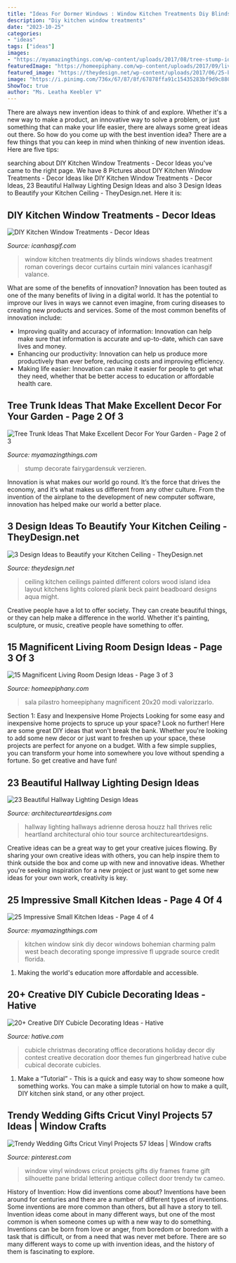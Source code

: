 ```yaml
---
title: "Ideas For Dormer Windows : Window Kitchen Treatments Diy Blinds Windows Shades Treatment Roman Coverings Decor Curtains Curtain Mini Valances Icanhasgif Valance"
description: "Diy kitchen window treatments"
date: "2023-10-25"
categories:
- "ideas"
tags: ["ideas"]
images:
- "https://myamazingthings.com/wp-content/uploads/2017/08/tree-stump-ideas-8-920x1297.jpg"
featuredImage: "https://homeepiphany.com/wp-content/uploads/2017/09/living-rooms_412.jpg"
featured_image: "https://theydesign.net/wp-content/uploads/2017/06/25-best-ideas-about-kitchen-ceilings-on-pinterest-kitchen-regarding-kitchen-ceiling-3-design-ideas-to-beautify-your-kitchen-ceiling.jpg"
image: "https://i.pinimg.com/736x/67/87/8f/67878ffa91c15435283bf9d9c8808333.jpg"
ShowToc: true
author: "Ms. Leatha Keebler V"
---
```



There are always new invention ideas to think of and explore. Whether it's a new way to make a product, an innovative way to solve a problem, or just something that can make your life easier, there are always some great ideas out there. So how do you come up with the best invention idea? There are a few things that you can keep in mind when thinking of new invention ideas. Here are five tips: 

	

		
searching about DIY Kitchen Window Treatments - Decor Ideas you've came to the right page. We have 8 Pictures about DIY Kitchen Window Treatments - Decor Ideas like DIY Kitchen Window Treatments - Decor Ideas, 23 Beautiful Hallway Lighting Design Ideas and also 3 Design Ideas to Beautify your Kitchen Ceiling - TheyDesign.net. Here it is:
		
    
## DIY Kitchen Window Treatments - Decor Ideas

<img loading=lazy src="https://www.icanhasgif.com/wp-content/uploads/2015/02/DIY-Kitchen-Window-Treatments-680x1024.jpg" onerror="this.onerror=null;this.src='https://tse3.mm.bing.net/th?id=OIP.NahruTNZXBkE5ACtfT2A6AHaLJ&amp;pid=15.1';" alt="DIY Kitchen Window Treatments - Decor Ideas">

_Source: icanhasgif.com_

>window kitchen treatments diy blinds windows shades treatment roman coverings decor curtains curtain mini valances icanhasgif valance. 

	

What are some of the benefits of innovation?
Innovation has been touted as one of the many benefits of living in a digital world. It has the potential to improve our lives in ways we cannot even imagine, from curing diseases to creating new products and services. Some of the most common benefits of innovation include: 
- Improving quality and accuracy of information: Innovation can help make sure that information is accurate and up-to-date, which can save lives and money. 
- Enhancing our productivity: Innovation can help us produce more productively than ever before, reducing costs and improving efficiency. 
- Making life easier: Innovation can make it easier for people to get what they need, whether that be better access to education or affordable health care.

    
## Tree Trunk Ideas That Make Excellent Decor For Your Garden - Page 2 Of 3

<img loading=lazy src="https://myamazingthings.com/wp-content/uploads/2017/08/tree-stump-ideas-8-920x1297.jpg" onerror="this.onerror=null;this.src='https://tse3.mm.bing.net/th?id=OIP.wrMDuUqf28YULNe3TwsjkQHaKc&amp;pid=15.1';" alt="Tree Trunk Ideas That Make Excellent Decor For Your Garden - Page 2 of 3">

_Source: myamazingthings.com_

>stump decorate fairygardensuk verzieren. 

	

Innovation is what makes our world go round. It’s the force that drives the economy, and it’s what makes us different from any other culture. From the invention of the airplane to the development of new computer software, innovation has helped make our world a better place.

    
## 3 Design Ideas To Beautify Your Kitchen Ceiling - TheyDesign.net

<img loading=lazy src="https://theydesign.net/wp-content/uploads/2017/06/25-best-ideas-about-kitchen-ceilings-on-pinterest-kitchen-regarding-kitchen-ceiling-3-design-ideas-to-beautify-your-kitchen-ceiling.jpg" onerror="this.onerror=null;this.src='https://tse2.mm.bing.net/th?id=OIP.2_7Ot2AedHKFU_f6biAV0wHaLR&amp;pid=15.1';" alt="3 Design Ideas to Beautify your Kitchen Ceiling - TheyDesign.net">

_Source: theydesign.net_

>ceiling kitchen ceilings painted different colors wood island idea layout kitchens lights colored plank beck paint beadboard designs aqua might. 

	

Creative people have a lot to offer society. They can create beautiful things, or they can help make a difference in the world. Whether it's painting, sculpture, or music, creative people have something to offer.

    
## 15 Magnificent Living Room Design Ideas - Page 3 Of 3

<img loading=lazy src="https://homeepiphany.com/wp-content/uploads/2017/09/living-rooms_412.jpg" onerror="this.onerror=null;this.src='https://tse3.mm.bing.net/th?id=OIP.rDg2pcTUbWkY3n8AE9yd6wHaJ4&amp;pid=15.1';" alt="15 Magnificent Living Room Design Ideas - Page 3 of 3">

_Source: homeepiphany.com_

>sala pilastro homeepiphany magnificent 20x20 modi valorizzarlo. 

	

Section 1: Easy and Inexpensive Home Projects
Looking for some easy and inexpensive home projects to spruce up your space? Look no further! Here are some great DIY ideas that won't break the bank.
Whether you're looking to add some new decor or just want to freshen up your space, these projects are perfect for anyone on a budget. With a few simple supplies, you can transform your home into somewhere you love without spending a fortune. So get creative and have fun!

    
## 23 Beautiful Hallway Lighting Design Ideas

<img loading=lazy src="https://www.architectureartdesigns.com/wp-content/uploads/2013/12/550.jpg" onerror="this.onerror=null;this.src='https://tse4.mm.bing.net/th?id=OIP.SmgY2IUqGucbMOidpe-H8wAAAA&amp;pid=15.1';" alt="23 Beautiful Hallway Lighting Design Ideas">

_Source: architectureartdesigns.com_

>hallway lighting hallways adrienne derosa houzz hall thrives relic heartland architectural ohio tour source architectureartdesigns. 

	

Creative ideas can be a great way to get your creative juices flowing. By sharing your own creative ideas with others, you can help inspire them to think outside the box and come up with new and innovative ideas. Whether you're seeking inspiration for a new project or just want to get some new ideas for your own work, creativity is key.

    
## 25 Impressive Small Kitchen Ideas - Page 4 Of 4

<img loading=lazy src="http://myamazingthings.com/wp-content/uploads/2017/03/window.jpg" onerror="this.onerror=null;this.src='https://tse1.mm.bing.net/th?id=OIP.5Q60wVOUgAxVVcHk1B8LpQHaLH&amp;pid=15.1';" alt="25 Impressive Small Kitchen Ideas - Page 4 of 4">

_Source: myamazingthings.com_

>kitchen window sink diy decor windows bohemian charming palm west beach decorating sponge impressive fl upgrade source credit florida. 

	

1. Making the world's education more affordable and accessible. 

    
## 20+ Creative DIY Cubicle Decorating Ideas - Hative

<img loading=lazy src="https://hative.com/wp-content/uploads/2014/06/cubicle-decorating-ideas/15-office-cubicle-decorating-ideas.jpg" onerror="this.onerror=null;this.src='https://tse4.mm.bing.net/th?id=OIP.3yAIeV4G_770hPlbEuXhQgHaJ4&amp;pid=15.1';" alt="20+ Creative DIY Cubicle Decorating Ideas - Hative">

_Source: hative.com_

>cubicle christmas decorating office decorations holiday decor diy contest creative decoration door themes fun gingerbread hative cube cubical decorate cubicles. 

	

1. Make a “Tutorial” - This is a quick and easy way to show someone how something works. You can make a simple tutorial on how to make a quilt, DIY kitchen sink stand, or any other project. 

    
## Trendy Wedding Gifts Cricut Vinyl Projects 57 Ideas | Window Crafts

<img loading=lazy src="https://i.pinimg.com/736x/67/87/8f/67878ffa91c15435283bf9d9c8808333.jpg" onerror="this.onerror=null;this.src='https://tse1.mm.bing.net/th?id=OIP.NCEOoiS6m5ylPUGo0nJzlgAAAA&amp;pid=15.1';" alt="Trendy Wedding Gifts Cricut Vinyl Projects 57 Ideas | Window crafts">

_Source: pinterest.com_

>window vinyl windows cricut projects gifts diy frames frame gift silhouette pane bridal lettering antique collect door trendy tw cameo. 

	

History of Invention: How did inventions come about?
Inventions have been around for centuries and there are a number of different types of inventions. Some inventions are more common than others, but all have a story to tell. Invention ideas come about in many different ways, but one of the most common is when someone comes up with a new way to do something. Inventions can be born from love or anger, from boredom or boredom with a task that is difficult, or from a need that was never met before. There are so many different ways to come up with invention ideas, and the history of them is fascinating to explore.

